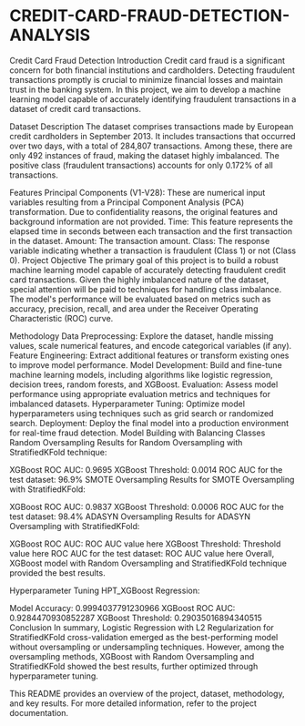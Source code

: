# CREDIT-CARD-FRAUD-DETECTION-ANALYSIS


Credit Card Fraud Detection
Introduction
Credit card fraud is a significant concern for both financial institutions and cardholders. Detecting fraudulent transactions promptly is crucial to minimize financial losses and maintain trust in the banking system. In this project, we aim to develop a machine learning model capable of accurately identifying fraudulent transactions in a dataset of credit card transactions.

Dataset Description
The dataset comprises transactions made by European credit cardholders in September 2013. It includes transactions that occurred over two days, with a total of 284,807 transactions. Among these, there are only 492 instances of fraud, making the dataset highly imbalanced. The positive class (fraudulent transactions) accounts for only 0.172% of all transactions.

Features
Principal Components (V1-V28): These are numerical input variables resulting from a Principal Component Analysis (PCA) transformation. Due to confidentiality reasons, the original features and background information are not provided.
Time: This feature represents the elapsed time in seconds between each transaction and the first transaction in the dataset.
Amount: The transaction amount.
Class: The response variable indicating whether a transaction is fraudulent (Class 1) or not (Class 0).
Project Objective
The primary goal of this project is to build a robust machine learning model capable of accurately detecting fraudulent credit card transactions. Given the highly imbalanced nature of the dataset, special attention will be paid to techniques for handling class imbalance. The model's performance will be evaluated based on metrics such as accuracy, precision, recall, and area under the Receiver Operating Characteristic (ROC) curve.

Methodology
Data Preprocessing: Explore the dataset, handle missing values, scale numerical features, and encode categorical variables (if any).
Feature Engineering: Extract additional features or transform existing ones to improve model performance.
Model Development: Build and fine-tune machine learning models, including algorithms like logistic regression, decision trees, random forests, and XGBoost.
Evaluation: Assess model performance using appropriate evaluation metrics and techniques for imbalanced datasets.
Hyperparameter Tuning: Optimize model hyperparameters using techniques such as grid search or randomized search.
Deployment: Deploy the final model into a production environment for real-time fraud detection.
Model Building with Balancing Classes
Random Oversampling
Results for Random Oversampling with StratifiedKFold technique:

XGBoost ROC AUC: 0.9695
XGBoost Threshold: 0.0014
ROC AUC for the test dataset: 96.9%
SMOTE Oversampling
Results for SMOTE Oversampling with StratifiedKFold:

XGBoost ROC AUC: 0.9837
XGBoost Threshold: 0.0006
ROC AUC for the test dataset: 98.4%
ADASYN Oversampling
Results for ADASYN Oversampling with StratifiedKFold:

XGBoost ROC AUC: ROC AUC value here
XGBoost Threshold: Threshold value here
ROC AUC for the test dataset: ROC AUC value here
Overall, XGBoost model with Random Oversampling and StratifiedKFold technique provided the best results.

Hyperparameter Tuning
HPT_XGBoost Regression:

Model Accuracy: 0.9994037791230966
XGBoost ROC AUC: 0.9284470930852287
XGBoost Threshold: 0.29035016894340515
Conclusion
In summary, Logistic Regression with L2 Regularization for StratifiedKFold cross-validation emerged as the best-performing model without oversampling or undersampling techniques. However, among the oversampling methods, XGBoost with Random Oversampling and StratifiedKFold showed the best results, further optimized through hyperparameter tuning.

This README provides an overview of the project, dataset, methodology, and key results. For more detailed information, refer to the project documentation.
